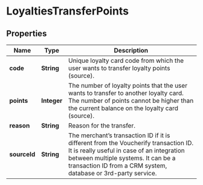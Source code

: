 

# LoyaltiesTransferPoints


## Properties

| Name | Type | Description |
|------------ | ------------- | ------------- |
|**code** | **String** | Unique loyalty card code from which the user wants to transfer loyalty points (source). |
|**points** | **Integer** | The number of loyalty points that the user wants to transfer to another loyalty card. The number of points cannot be higher than the current balance on the loyalty card (source). |
|**reason** | **String** | Reason for the transfer. |
|**sourceId** | **String** | The merchant’s transaction ID if it is different from the Voucherify transaction ID. It is really useful in case of an integration between multiple systems. It can be a transaction ID from a CRM system, database or 3rd-party service. |



